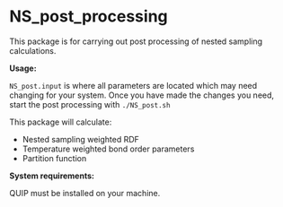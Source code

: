 # NS_post_processing

This package is for carrying out post processing of nested sampling calculations.

**Usage:**

```NS_post.input``` is where all parameters are located which may need changing for your system.
Once you have made the changes you need, start the post processing with ```./NS_post.sh```

This package will calculate:
- Nested sampling weighted RDF
- Temperature weighted bond order parameters
- Partition function


**System requirements:**

QUIP must be installed on your machine.
